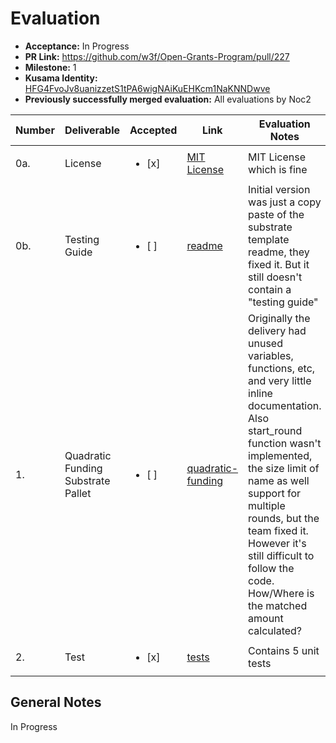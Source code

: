# Evaluation

* **Acceptance:** In Progress
* **PR Link:** https://github.com/w3f/Open-Grants-Program/pull/227
* **Milestone:** 1
* **Kusama Identity:** [HFG4FvoJv8uanizzetS1tPA6wigNAiKuEHKcm1NaKNNDwve](https://polkascan.io/pre/kusama/account/HFG4FvoJv8uanizzetS1tPA6wigNAiKuEHKcm1NaKNNDwve)
* **Previously successfully merged evaluation:** All evaluations by Noc2

| Number | Deliverable | Accepted | Link | Evaluation Notes |
| ------------- | ------------- | ------------- | ------------- |------------- |
| 0a. | License | <ul><li>[x] </li></ul> | [MIT License](https://github.com/zhangjiannan/QFgrant/blob/main/LICENSE) |  MIT License which is fine  |
| 0b. | Testing Guide | <ul><li>[ ] </li></ul> | [readme](https://github.com/zhangjiannan/QFgrant) | Initial version was just a copy paste of the substrate template readme, they fixed it. But it still doesn't contain a "testing guide" |
| 1. | Quadratic Funding Substrate Pallet | <ul><li>[ ] </li></ul> | [quadratic-funding](https://github.com/zhangjiannan/QFgrant/blob/c5048f3e45846af8d4361bce1e9f0bed12d60e41/pallets/quadratic-funding/src/lib.rs)| Originally the delivery had unused variables, functions, etc, and very little inline documentation. Also start_round function wasn't implemented, the size limit of name as well support for multiple rounds, but the team fixed it. However it's still difficult to follow the code. How/Where is the matched amount calculated? |
| 2. | 	Test | <ul><li>[x] </li></ul> | [tests](https://github.com/zhangjiannan/QFgrant/blob/main/pallets/quadratic-funding/src/tests.rs) | Contains 5 unit tests |


## General Notes

In Progress